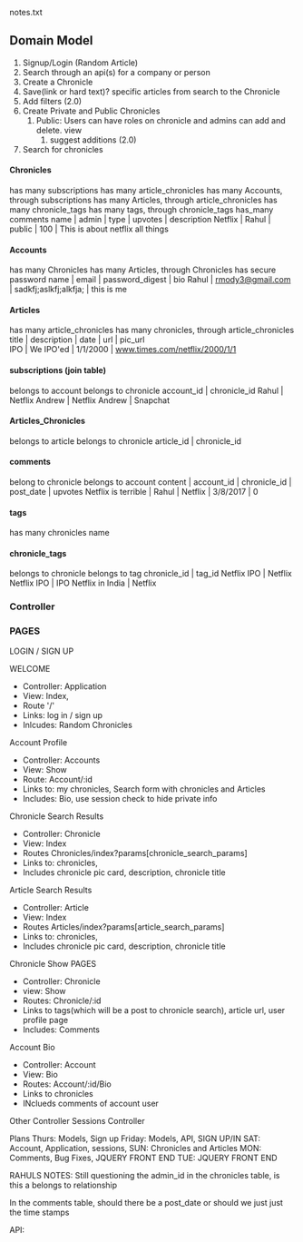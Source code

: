 notes.txt

## Domain Model
1. Signup/Login (Random Article)
2. Search through an api(s) for a company or person
3. Create a Chronicle
4. Save(link or hard text)? specific articles from search to the Chronicle
5. Add filters (2.0)
6.  Create Private and Public Chronicles
    1. Public: Users can have roles on chronicle and admins can add and delete. view
        1. suggest additions (2.0)
7. Search for chronicles


#### Chronicles
has many subscriptions
has many article_chronicles
has many Accounts, through subscriptions
has many Articles, through article_chronicles
has many chronicle_tags
has many tags, through chronicle_tags
has_many comments
name  | admin | type | upvotes | description
Netflix | Rahul | public | 100 | This is about netflix all things

#### Accounts
has many Chronicles
has many Articles, through Chronicles
has secure password
name | email | password_digest | bio
Rahul | rmody3@gmail.com | sadkfj;aslkfj;alkfja; | this is me

#### Articles
has many article_chronicles
has many chronicles, through article_chronicles
title | description | date | url | pic_url  
IPO   | We IPO'ed | 1/1/2000 | www.times.com/netflix/2000/1/1

#### subscriptions (join table)
belongs to account
belongs to chronicle
  account_id | chronicle_id
  Rahul      | Netflix
  Andrew     | Netflix
  Andrew     | Snapchat

#### Articles_Chronicles
belongs to article
belongs to chronicle
  article_id | chronicle_id

#### comments
belong to chronicle
belongs to account
content | account_id | chronicle_id | post_date | upvotes
Netflix is terrible | Rahul | Netflix | 3/8/2017 | 0

#### tags
has many chronicles
name

#### chronicle_tags
belongs to chronicle
belongs to tag
chronicle_id | tag_id
Netflix IPO | Netflix
Netflix IPO | IPO
Netflix in India | Netflix


### Controller

### PAGES

LOGIN / SIGN UP

WELCOME
- Controller: Application
- View: Index,
- Route '/'
- Links: log in / sign up
- Inlcudes: Random Chronicles

Account Profile
-  Controller: Accounts
- View: Show
- Route: Account/:id
- Links to: my chronicles, Search form with chronicles and Articles
- Includes: Bio, use session check to hide private info

Chronicle Search Results
- Controller: Chronicle
- View: Index
- Routes Chronicles/index?params[chronicle_search_params]
- Links to: chronicles,
- Includes chronicle pic card, description, chronicle title


Article Search Results
- Controller: Article
- View: Index
- Routes Articles/index?params[article_search_params]
- Links to: chronicles,
- Includes chronicle pic card, description, chronicle title

Chronicle Show PAGES
- Controller: Chronicle
- view: Show
- Routes: Chronicle/:id
- Links to tags(which will be a post to chronicle search), article url, user profile page
- Includes: Comments

Account Bio
- Controller: Account
- View: Bio
- Routes: Account/:id/Bio
- Links to chronicles
- INclueds comments of account user

Other Controller
Sessions Controller

Plans
Thurs: Models, Sign up
Friday: Models, API, SIGN UP/IN
SAT: Account, Application, sessions,
SUN: Chronicles and Articles
MON: Comments, Bug Fixes, JQUERY FRONT END
TUE: JQUERY FRONT END

RAHULS NOTES:
Still questioning the admin_id in the chronicles table, is this a belongs to relationship

In the comments table, should there be a post_date or should we just just the time stamps



API: